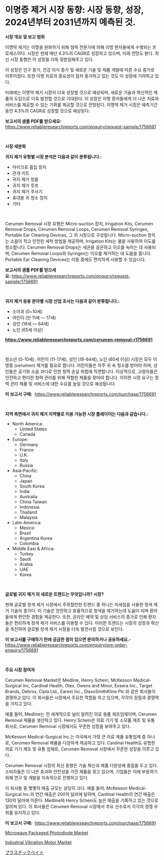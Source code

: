 <p><h1>이명증 제거 시장 동향: 시장 동향, 성장, 2024년부터 2031년까지 예측된 것.</h1></p><p><strong>시장 개요 및 보고 범위</strong></p>
<p><p>이명약 제거는 이명을 완화하기 위해 청력 전문가에 의해 이명 환자들에게 수행되는 프로세스이다. 시장은 현재 매년 4.3%의 CAGR로 성장하고 있으며, 미래 전망도 밝다. 최신 시장 동향은 이 성장을 더욱 뒷받침해주고 있다. </p><p>이 성장은 인구 증가, 건강 의식 증가 및 새로운 기술 및 제품 개발에 따른 수요 증가로 이루어졌다. 또한 이명 치료의 중요성이 점차 증가하고 있는 것도 이 성장에 기여하고 있다.</p><p>미래에는 이명약 제거 시장이 더욱 성장할 것으로 예상되며, 새로운 기술과 혁신적인 제품의 도입으로 더욱 발전할 것으로 기대된다. 이 성장은 이명 환자들에게 더 나은 치료와 서비스를 제공할 수 있는 기회를 제공할 것으로 전망된다. 이명약 제거 시장은 예측기간 동안 4.3%의 CAGR로 성장할 것으로 예상된다.</p></p>
<p><strong>보고서의 샘플 PDF를 받으세요:</strong> <a href="https://www.reliableresearchreports.com/enquiry/request-sample/1756691">https://www.reliableresearchreports.com/enquiry/request-sample/1756691</a></p>
<p>&nbsp;</p>
<p><strong>시장 세분화</strong></p>
<p><strong>귀지 제거 유형별 시장 분석은 다음과 같이 분류됩니다.:</strong></p>
<p><ul><li>마이크로 흡입 장치</li><li>관개 키트</li><li>귀지 제거 방울</li><li>귀지 제거 루프</li><li>귀지 제거 주사기</li><li>휴대용 귀 청소 장치</li><li>기타</li></ul></p>
<p>&nbsp;</p>
<p><p>Cerumen Removal 시장 유형은 Micro-suction 장치, Irrigation Kits, Cerumen Removal Drops, Cerumen Removal Loops, Cerumen Removal Syringes, Portable Ear Cleaning Devices, 그 외 시장으로 구성됩니다. Micro-suction 장치는 소음이 적고 안전한 세척 방법을 제공하며, Irrigation Kits는 물을 사용하여 이도를 청소합니다. Cerumen Removal Drops는 세균을 살균하고 이오를 녹이는 데 사용되며, Cerumen Removal Loops와 Syringes는 이오를 제거하는 데 도움을 줍니다. Portable Ear Cleaning Devices는 이동 중에도 편리하게 사용할 수 있습니다.</p></p>
<p><strong>보고서의 샘플 PDF를 받으세요:</strong>&nbsp;<a href="https://www.reliableresearchreports.com/enquiry/request-sample/1756691">https://www.reliableresearchreports.com/enquiry/request-sample/1756691</a></p>
<p>&nbsp;</p>
<p><strong> 귀지 제거 응용 분야별 시장 산업 조사는 다음과 같이 분류됩니다.:</strong></p>
<p><ul><li>소아과 (0~10세)</li><li>어린이 (만 11세 — 17세)</li><li>성인 (18세 — 64세)</li><li>노인 (65세 이상)</li></ul></p>
<p><strong><a href="https://www.reliableresearchreports.com/cerumen-removal-r1756691">https://www.reliableresearchreports.com/cerumen-removal-r1756691</a></strong></p>
<p>&nbsp;</p>
<p><p>청소년 (0-10세), 어린이 (11-17세), 성인 (18-64세), 노인 (65세 이상) 시장은 모두 이명증 (cerumen) 제거를 필요로 합니다. 어린이들은 자주 귀 속 청소를 받아야 하며, 성인들은 공기와 소음 과다로 인한 청력 손실 위험에 직면합니다. 이상적으로, 고령자들은 안전하고 편리한 청력 관리를 위해 적합한 제품을 찾아야 합니다. 이러한 시장 요구는 청력 관리 제품 및 서비스에 대한 수요를 높일 것으로 예상됩니다.</p></p>
<p><strong>이 보고서 구매:</strong>&nbsp; <a href="https://www.reliableresearchreports.com/purchase/1756691">https://www.reliableresearchreports.com/purchase/1756691</a></p>
<p>&nbsp;</p>
<p><strong>지역 측면에서 귀지 제거 지역별로 이용 가능한 시장 플레이어는 다음과 같습니다.:</strong></p>
<p><ul>
    <li>
        North America:
        <ul>
            <li>United States</li>
            <li>Canada</li>
        </ul>
    </li>
    <li>
        Europe:
        <ul>
            <li>Germany</li>
            <li>France</li>
            <li>U.K.</li>
            <li>Italy</li>
            <li>Russia</li>
        </ul>
    </li>
    <li>
        Asia-Pacific:
        <ul>
            <li>China</li>
            <li>Japan</li>
            <li>South Korea</li>
            <li>India</li>
            <li>Australia</li>
            <li>China Taiwan</li>
            <li>Indonesia</li>
            <li>Thailand</li>
            <li>Malaysia</li>
        </ul>
    </li>
    <li>
        Latin America:
        <ul>
            <li>Mexico</li>
            <li>Brazil</li>
            <li>Argentina Korea</li>
            <li>Colombia</li>
        </ul>
    </li>
    <li>
        Middle East & Africa:
        <ul>
            <li>Turkey</li>
            <li>Saudi</li>
            <li>Arabia</li>
            <li>UAE</li>
            <li>Korea</li>
        </ul>
    </li>
    </ul></p>
<p>&nbsp;</p>
<p><strong>글로벌 귀지 제거 의 새로운 트렌드는 무엇입니까? 시장?</strong></p>
<p><p>현재 글로벌 청색 제거 시장에서 주목할만한 트렌드 중 하나는 미세침을 사용한 청색 제거 기술의 증가다. 이 기술은 안전하고 효율적으로 청색을 제거하는데 도움이 되며 환자들에게 편안한 경험을 제공한다. 또한, 온라인 예약 및 상담 서비스의 증가로 인해 환자들은 편리하게 청색 제거 서비스를 이용할 수 있다. 이러한 트렌드는 시장의 성장과 혁신을 촉진하여 글로벌 청색 제거 시장을 더욱 발전시킬 것으로 보인다.</p></p>
<p><strong>이 보고서를 구매하기 전에 궁금한 점이 있으면 문의하거나 공유하세요.</strong>- <a href="https://www.reliableresearchreports.com/enquiry/pre-order-enquiry/1756691">https://www.reliableresearchreports.com/enquiry/pre-order-enquiry/1756691</a></p>
<p>&nbsp;</p>
<p><strong>주요 시장 참여자</strong></p>
<p><p>Cerumen Removal Market은 Medline, Henry Schein, McKesson Medical-Surgical Inc, Cardinal Health, Otex, Owens and Minor, Eosera Inc., Target Brands, Debrox, Cipla Ltd., Earest Inc., GlaxoSmithKline Plc.와 같은 회사들이 경쟁하고 있다. 이 회사들은 시장에서 주요한 역할을 하고 있으며, 각각의 장점과 경쟁력을 가지고 있다.</p><p>예를 들어, Medline는 전 세계적으로 널리 알려진 의료 용품 제조업체이며, Cerumen Removal 제품을 생산하고 있다. Henry Schein은 의료 기기 및 소모품 제조 및 유통 회사로, Cerumen Removal 시장에서도 꾸준한 성장을 보여주고 있다.</p><p>McKesson Medical-Surgical Inc.는 미국에서 가장 큰 의료 제품 유통업체 중 하나로, Cerumen Removal 제품을 다양하게 제공하고 있다. Cardinal Health도 유명한 의료 기기 제조 및 유통 업체로, Cerumen Removal 시장에서 꾸준한 성장을 이루고 있다.</p><p>Cerumen Removal 시장의 최신 동향은 기술 혁신과 제품 다양성에 중점을 두고 있다. 소비자들은 더 나은 효과와 안전성을 가진 제품을 찾고 있으며, 기업들은 이에 부응하기 위해 연구 및 개발을 지속적으로 진행하고 있다.</p><p>이 회사들 중 몇몇의 매출 규모는 상당히 크다. 예를 들어, McKesson Medical-Surgical Inc.의 연간 매출은 200억 달러에 달하며, Cardinal Health의 연간 매출은 130억 달러에 이른다. Medline와 Henry Schein도 높은 매출을 기록하고 있는 것으로 알려져 있다. 이 회사들은 Cerumen Removal 시장에서 주요 선수로서 각각의 경쟁 우위를 유지하고 있다.</p></p>
<p><strong>이 보고서 구매:</strong>&nbsp;&nbsp;<a href="https://www.reliableresearchreports.com/purchase/1756691">https://www.reliableresearchreports.com/purchase/1756691</a></p>
<p><p><a href="https://extreme-scabiosa-c81.notion.site/Microwave-Packaged-Photodiode-Market-Size-CAGR-Trends-2024-2030-ab928166f44d4198b5539b4384bbba5b">Microwave Packaged Photodiode Market</a></p><p><a href="https://github.com/mbisetmhermsr/Market-Research-Report-List-2/blob/main/industrial-vibration-motor-market.md">Industrial Vibration Motor Market</a></p><p><a href="https://github.com/RodHoppe07/Market-Research-Report-List-1/blob/main/925998827255.md">プラスチックベイト</a></p></p>
